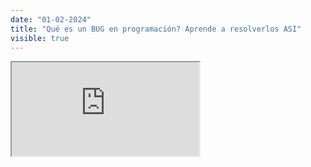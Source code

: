 ```yaml
---
date: "01-02-2024"
title: "Qué es un BUG en programación? Aprende a resolverlos ASI"
visible: true
---
```

<iframe src="https://www.youtube.com/embed/iOAEEL5rX1s" allowfullscreen></iframe>
